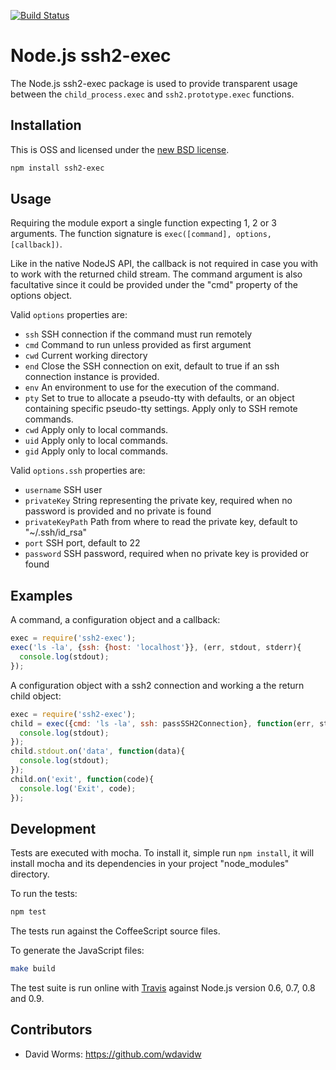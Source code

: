 [![Build Status](https://secure.travis-ci.org/wdavidw/node-ssh2-exec.png)](http://travis-ci.org/wdavidw/node-ssh2-exec)

Node.js ssh2-exec
=================

The Node.js ssh2-exec package is used to provide transparent usage between the `child_process.exec` and `ssh2.prototype.exec` functions.

Installation
------------

This is OSS and licensed under the [new BSD license](https://github.com/wdavidw/node-ssh2-exec/blob/master/LICENSE.md).

```bash
npm install ssh2-exec
```

Usage
-----

Requiring the module export a single function expecting 1, 2 or 3 arguments. The function signature is `exec([command], options, [callback])`.

Like in the native NodeJS API, the callback is not required in case you with to work with the returned child stream. The command argument is also facultative since it could be provided under the "cmd" property of the options object.

Valid `options` properties are:   

-   `ssh`   SSH connection if the command must run remotely   
-   `cmd`   Command to run unless provided as first argument   
-   `cwd`   Current working directory   
-   `end`   Close the SSH connection on exit, default to true if an ssh connection instance is provided.   
-   `env`   An environment to use for the execution of the command.   
-   `pty`   Set to true to allocate a pseudo-tty with defaults, or an object containing specific pseudo-tty settings. Apply only to SSH remote commands.   
-   `cwd`   Apply only to local commands.   
-   `uid`   Apply only to local commands.   
-   `gid`   Apply only to local commands.   

Valid `options.ssh` properties are:   

-   `username`       SSH user   
-   `privateKey`     String representing the private key, required when no password is provided and no private is found   
-   `privateKeyPath` Path from where to read the private key, default to "~/.ssh/id_rsa"   
-   `port`           SSH port, default to 22   
-   `password`       SSH password, required when no private key is provided or found   

Examples
--------

A command, a configuration object and a callback:

```js
exec = require('ssh2-exec');
exec('ls -la', {ssh: {host: 'localhost'}}, (err, stdout, stderr){
  console.log(stdout);
});
```

A configuration object with a ssh2 connection and working a the return child object:

```js
exec = require('ssh2-exec');
child = exec({cmd: 'ls -la', ssh: passSSH2Connection}, function(err, stdout, stderr){
  console.log(stdout);
});
child.stdout.on('data', function(data){
  console.log(stdout);
});
child.on('exit', function(code){
  console.log('Exit', code);
});
```

Development
-----------

Tests are executed with mocha. To install it, simple run `npm install`, it will install
mocha and its dependencies in your project "node_modules" directory.

To run the tests:
```bash
npm test
```

The tests run against the CoffeeScript source files.

To generate the JavaScript files:
```bash
make build
```

The test suite is run online with [Travis][travis] against Node.js version 0.6, 0.7, 0.8 and 0.9.

Contributors
------------

*   David Worms: <https://github.com/wdavidw>

[travis]: https://travis-ci.org/#!/wdavidw/node-ssh2-exec
